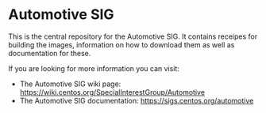 # Automotive SIG

This is the central repository for the Automotive SIG. It contains receipes for
building the images, information on how to download them as well as
documentation for these.

If you are looking for more information you can visit:

* The Automotive SIG wiki page: https://wiki.centos.org/SpecialInterestGroup/Automotive
* The Automotive SIG documentation: https://sigs.centos.org/automotive

